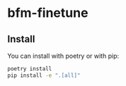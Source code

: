 # bfm-finetune

## Install

You can install with poetry or with pip:

```bash
poetry install
pip install -e ".[all]"
```
